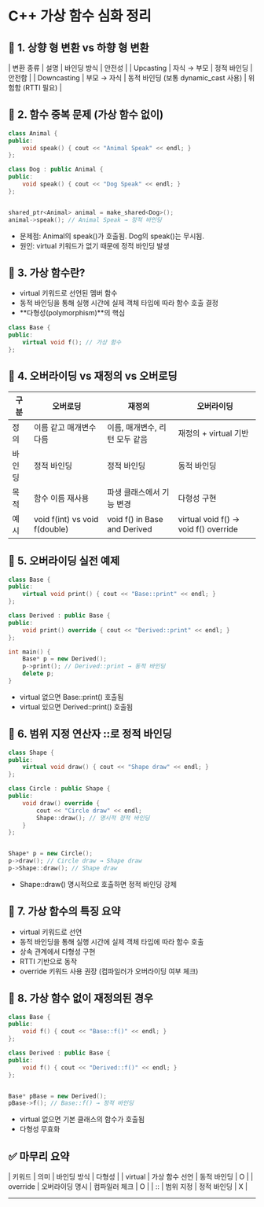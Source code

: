 # C++ 가상 함수 심화 정리

## 📌 1. 상향 형 변환 vs 하향 형 변환
| 변환 종류 | 설명 | 바인딩 방식 | 안전성 | 
| Upcasting | 자식 → 부모 | 정적 바인딩 | 안전함 | 
| Downcasting | 부모 → 자식 | 동적 바인딩 (보통 dynamic_cast 사용) | 위험함 (RTTI 필요) | 


## 🧨 2. 함수 중복 문제 (가상 함수 없이)
```cpp
class Animal {
public:
    void speak() { cout << "Animal Speak" << endl; }
};

class Dog : public Animal {
public:
    void speak() { cout << "Dog Speak" << endl; }
};


shared_ptr<Animal> animal = make_shared<Dog>();
animal->speak(); // Animal Speak → 정적 바인딩
```

- 문제점: Animal의 speak()가 호출됨. Dog의 speak()는 무시됨.
- 원인: virtual 키워드가 없기 때문에 정적 바인딩 발생

## 🧬 3. 가상 함수란?
- virtual 키워드로 선언된 멤버 함수
- 동적 바인딩을 통해 실행 시간에 실제 객체 타입에 따라 함수 호출 결정
- **다형성(polymorphism)**의 핵심
```cpp
class Base {
public:
    virtual void f(); // 가상 함수
};
```


## 🔁 4. 오버라이딩 vs 재정의 vs 오버로딩
| 구분 | 오버로딩 | 재정의 | 오버라이딩 |
|------|----------|-------|-------------|
| 정의 | 이름 같고 매개변수 다름 | 이름, 매개변수, 리턴 모두 같음 | 재정의 + virtual 기반 | 
| 바인딩 | 정적 바인딩 | 정적 바인딩 | 동적 바인딩 | 
| 목적 | 함수 이름 재사용 | 파생 클래스에서 기능 변경 | 다형성 구현 | 
| 예시 | void f(int) vs void f(double) | void f() in Base and Derived | virtual void f() → void f() override | 



## 🧪 5. 오버라이딩 실전 예제
```cpp
class Base {
public:
    virtual void print() { cout << "Base::print" << endl; }
};

class Derived : public Base {
public:
    void print() override { cout << "Derived::print" << endl; }
};

int main() {
    Base* p = new Derived();
    p->print(); // Derived::print → 동적 바인딩
    delete p;
}
```

- virtual 없으면 Base::print() 호출됨
- virtual 있으면 Derived::print() 호출됨

## 🧭 6. 범위 지정 연산자 ::로 정적 바인딩
```cpp
class Shape {
public:
    virtual void draw() { cout << "Shape draw" << endl; }
};

class Circle : public Shape {
public:
    void draw() override {
        cout << "Circle draw" << endl;
        Shape::draw(); // 명시적 정적 바인딩
    }
};


Shape* p = new Circle();
p->draw(); // Circle draw → Shape draw
p->Shape::draw(); // Shape draw
```

- Shape::draw() 명시적으로 호출하면 정적 바인딩 강제

## 🧠 7. 가상 함수의 특징 요약
- virtual 키워드로 선언
- 동적 바인딩을 통해 실행 시간에 실제 객체 타입에 따라 함수 호출
- 상속 관계에서 다형성 구현
- RTTI 기반으로 동작
- override 키워드 사용 권장 (컴파일러가 오버라이딩 여부 체크)

## 🧨 8. 가상 함수 없이 재정의된 경우
```cpp
class Base {
public:
    void f() { cout << "Base::f()" << endl; }
};

class Derived : public Base {
public:
    void f() { cout << "Derived::f()" << endl; }
};


Base* pBase = new Derived();
pBase->f(); // Base::f() → 정적 바인딩
```

- virtual 없으면 기본 클래스의 함수가 호출됨
- 다형성 무효화

## ✅ 마무리 요약
| 키워드 | 의미 | 바인딩 방식 | 다형성 | 
| virtual | 가상 함수 선언 | 동적 바인딩 | O | 
| override | 오버라이딩 명시 | 컴파일러 체크 | O | 
| :: | 범위 지정 | 정적 바인딩 | X | 

---




